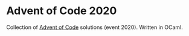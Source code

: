 Advent of Code 2020
===================

Collection of [Advent of Code](https://adventofcode.com/) solutions (event 2020). Written in OCaml.
